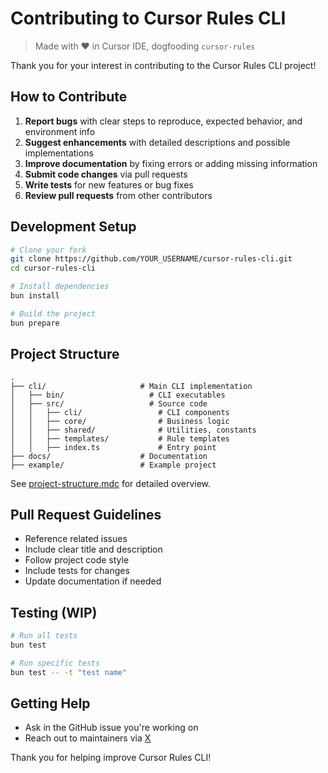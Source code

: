 # Contributing to Cursor Rules CLI
> Made with ❤️ in Cursor IDE, dogfooding `cursor-rules`

Thank you for your interest in contributing to the Cursor Rules CLI project!

## How to Contribute

1. **Report bugs** with clear steps to reproduce, expected behavior, and environment info
2. **Suggest enhancements** with detailed descriptions and possible implementations
3. **Improve documentation** by fixing errors or adding missing information
4. **Submit code changes** via pull requests
5. **Write tests** for new features or bug fixes
6. **Review pull requests** from other contributors

## Development Setup

```bash
# Clone your fork
git clone https://github.com/YOUR_USERNAME/cursor-rules-cli.git
cd cursor-rules-cli

# Install dependencies
bun install

# Build the project
bun prepare
```

## Project Structure

```
.
├── cli/                     # Main CLI implementation 
│   ├── bin/                   # CLI executables
│   ├── src/                   # Source code
│   │   ├── cli/                 # CLI components
│   │   ├── core/                # Business logic
│   │   ├── shared/              # Utilities, constants
│   │   ├── templates/           # Rule templates
│   │   ├── index.ts             # Entry point
├── docs/                    # Documentation
├── example/                 # Example project
```

See [project-structure.mdc](../.cursor/rules/project-structure.mdc) for detailed overview.

## Pull Request Guidelines

- Reference related issues
- Include clear title and description
- Follow project code style
- Include tests for changes
- Update documentation if needed

## Testing (WIP)

```bash
# Run all tests
bun test

# Run specific tests
bun test -- -t "test name"
```

## Getting Help

- Ask in the GitHub issue you're working on
- Reach out to maintainers via [X](https://x.com/gabimoncha)

Thank you for helping improve Cursor Rules CLI! 